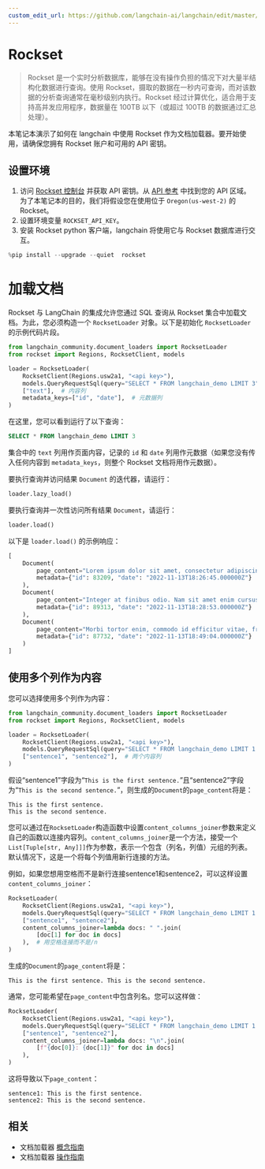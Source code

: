 ```yaml
---
custom_edit_url: https://github.com/langchain-ai/langchain/edit/master/docs/docs/integrations/document_loaders/rockset.ipynb
---
```


# Rockset

> Rockset 是一个实时分析数据库，能够在没有操作负担的情况下对大量半结构化数据进行查询。使用 Rockset，摄取的数据在一秒内可查询，而对该数据的分析查询通常在毫秒级别内执行。Rockset 经过计算优化，适合用于支持高并发应用程序，数据量在 100TB 以下（或超过 100TB 的数据通过汇总处理）。

本笔记本演示了如何在 langchain 中使用 Rockset 作为文档加载器。要开始使用，请确保您拥有 Rockset 账户和可用的 API 密钥。

## 设置环境

1. 访问 [Rockset 控制台](https://console.rockset.com/apikeys) 并获取 API 密钥。从 [API 参考](https://rockset.com/docs/rest-api/#introduction) 中找到您的 API 区域。为了本笔记本的目的，我们将假设您在使用位于 `Oregon(us-west-2)` 的 Rockset。
2. 设置环境变量 `ROCKSET_API_KEY`。
3. 安装 Rockset python 客户端，langchain 将使用它与 Rockset 数据库进行交互。

```python
%pip install --upgrade --quiet  rockset
```

# 加载文档
Rockset 与 LangChain 的集成允许您通过 SQL 查询从 Rockset 集合中加载文档。为此，您必须构造一个 `RocksetLoader` 对象。以下是初始化 `RocksetLoader` 的示例代码片段。

```python
from langchain_community.document_loaders import RocksetLoader
from rockset import Regions, RocksetClient, models

loader = RocksetLoader(
    RocksetClient(Regions.usw2a1, "<api key>"),
    models.QueryRequestSql(query="SELECT * FROM langchain_demo LIMIT 3"),  # SQL 查询
    ["text"],  # 内容列
    metadata_keys=["id", "date"],  # 元数据列
)
```

在这里，您可以看到运行了以下查询：

```sql
SELECT * FROM langchain_demo LIMIT 3
```

集合中的 `text` 列用作页面内容，记录的 `id` 和 `date` 列用作元数据（如果您没有传入任何内容到 `metadata_keys`，则整个 Rockset 文档将用作元数据）。

要执行查询并访问结果 `Document` 的迭代器，请运行：

```python
loader.lazy_load()
```

要执行查询并一次性访问所有结果 `Document`，请运行：

```python
loader.load()
```

以下是 `loader.load()` 的示例响应：
```python
[
    Document(
        page_content="Lorem ipsum dolor sit amet, consectetur adipiscing elit. Maecenas a libero porta, dictum ipsum eget, hendrerit neque. Morbi blandit, ex ut suscipit viverra, enim velit tincidunt tellus, a tempor velit nunc et ex. Proin hendrerit odio nec convallis lobortis. Aenean in purus dolor. Vestibulum orci orci, laoreet eget magna in, commodo euismod justo.", 
        metadata={"id": 83209, "date": "2022-11-13T18:26:45.000000Z"}
    ),
    Document(
        page_content="Integer at finibus odio. Nam sit amet enim cursus lacus gravida feugiat vestibulum sed libero. Aenean eleifend est quis elementum tincidunt. Curabitur sit amet ornare erat. Nulla id dolor ut magna volutpat sodales fringilla vel ipsum. Donec ultricies, lacus sed fermentum dignissim, lorem elit aliquam ligula, sed suscipit sapien purus nec ligula.", 
        metadata={"id": 89313, "date": "2022-11-13T18:28:53.000000Z"}
    ),
    Document(
        page_content="Morbi tortor enim, commodo id efficitur vitae, fringilla nec mi. Nullam molestie faucibus aliquet. Praesent a est facilisis, condimentum justo sit amet, viverra erat. Fusce volutpat nisi vel purus blandit, et facilisis felis accumsan. Phasellus luctus ligula ultrices tellus tempor hendrerit. Donec at ultricies leo.", 
        metadata={"id": 87732, "date": "2022-11-13T18:49:04.000000Z"}
    )
]
```

## 使用多个列作为内容

您可以选择使用多个列作为内容：

```python
from langchain_community.document_loaders import RocksetLoader
from rockset import Regions, RocksetClient, models

loader = RocksetLoader(
    RocksetClient(Regions.usw2a1, "<api key>"),
    models.QueryRequestSql(query="SELECT * FROM langchain_demo LIMIT 1 WHERE id=38"),
    ["sentence1", "sentence2"],  # 两个内容列
)
```

假设“sentence1”字段为“`This is the first sentence.`”且“sentence2”字段为“`This is the second sentence.`”，则生成的`Document`的`page_content`将是：

```
This is the first sentence.
This is the second sentence.
```

您可以通过在`RocksetLoader`构造函数中设置`content_columns_joiner`参数来定义自己的函数以连接内容列。`content_columns_joiner`是一个方法，接受一个`List[Tuple[str, Any]]]`作为参数，表示一个包含（列名，列值）元组的列表。默认情况下，这是一个将每个列值用新行连接的方法。

例如，如果您想用空格而不是新行连接sentence1和sentence2，可以这样设置`content_columns_joiner`：

```python
RocksetLoader(
    RocksetClient(Regions.usw2a1, "<api key>"),
    models.QueryRequestSql(query="SELECT * FROM langchain_demo LIMIT 1 WHERE id=38"),
    ["sentence1", "sentence2"],
    content_columns_joiner=lambda docs: " ".join(
        [doc[1] for doc in docs]
    ),  # 用空格连接而不是/n
)
```

生成的`Document`的`page_content`将是：

```
This is the first sentence. This is the second sentence.
```

通常，您可能希望在`page_content`中包含列名。您可以这样做：

```python
RocksetLoader(
    RocksetClient(Regions.usw2a1, "<api key>"),
    models.QueryRequestSql(query="SELECT * FROM langchain_demo LIMIT 1 WHERE id=38"),
    ["sentence1", "sentence2"],
    content_columns_joiner=lambda docs: "\n".join(
        [f"{doc[0]}: {doc[1]}" for doc in docs]
    ),
)
```

这将导致以下`page_content`：

```
sentence1: This is the first sentence.
sentence2: This is the second sentence.
```

## 相关

- 文档加载器 [概念指南](/docs/concepts/#document-loaders)
- 文档加载器 [操作指南](/docs/how_to/#document-loaders)